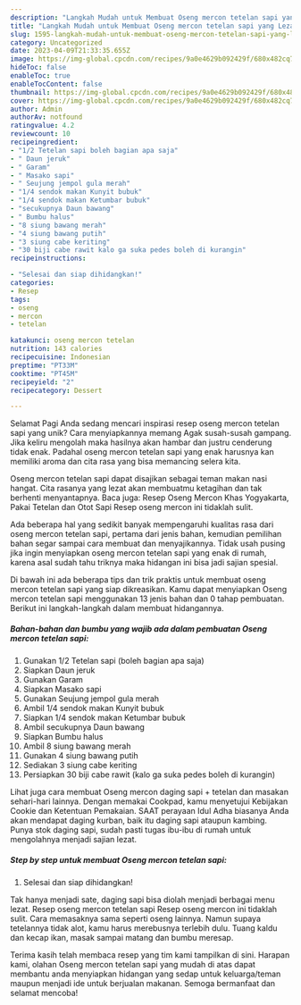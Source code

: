 ```yaml
---
description: "Langkah Mudah untuk Membuat Oseng mercon tetelan sapi yang Lezat Sekali, Lezat"
title: "Langkah Mudah untuk Membuat Oseng mercon tetelan sapi yang Lezat Sekali, Lezat"
slug: 1595-langkah-mudah-untuk-membuat-oseng-mercon-tetelan-sapi-yang-lezat-sekali-lezat
category: Uncategorized
date: 2023-04-09T21:33:35.655Z
image: https://img-global.cpcdn.com/recipes/9a0e4629b092429f/680x482cq70/oseng-mercon-tetelan-sapi-foto-resep-utama.jpg
hideToc: false
enableToc: true
enableTocContent: false
thumbnail: https://img-global.cpcdn.com/recipes/9a0e4629b092429f/680x482cq70/oseng-mercon-tetelan-sapi-foto-resep-utama.jpg
cover: https://img-global.cpcdn.com/recipes/9a0e4629b092429f/680x482cq70/oseng-mercon-tetelan-sapi-foto-resep-utama.jpg
author: Admin
authorAv: notfound
ratingvalue: 4.2
reviewcount: 10
recipeingredient:
- "1/2 Tetelan sapi boleh bagian apa saja"
- " Daun jeruk"
- " Garam"
- " Masako sapi"
- " Seujung jempol gula merah"
- "1/4 sendok makan Kunyit bubuk"
- "1/4 sendok makan Ketumbar bubuk"
- "secukupnya Daun bawang"
- " Bumbu halus"
- "8 siung bawang merah"
- "4 siung bawang putih"
- "3 siung cabe keriting"
- "30 biji cabe rawit kalo ga suka pedes boleh di kurangin"
recipeinstructions:

- "Selesai dan siap dihidangkan!"
categories:
- Resep
tags:
- oseng
- mercon
- tetelan

katakunci: oseng mercon tetelan 
nutrition: 143 calories
recipecuisine: Indonesian
preptime: "PT33M"
cooktime: "PT45M"
recipeyield: "2"
recipecategory: Dessert

---
```



Selamat Pagi Anda sedang mencari inspirasi resep oseng mercon tetelan sapi yang unik? Cara menyiapkannya memang Agak susah-susah gampang. Jika keliru mengolah maka hasilnya akan hambar dan justru cenderung tidak enak. Padahal oseng mercon tetelan sapi yang enak harusnya kan memiliki aroma dan cita rasa yang bisa memancing selera kita.


Oseng mercon tetelan sapi dapat disajikan sebagai teman makan nasi hangat. Cita rasanya yang lezat akan membuatmu ketagihan dan tak berhenti menyantapnya. Baca juga: Resep Oseng Mercon Khas Yogyakarta, Pakai Tetelan dan Otot Sapi Resep oseng mercon ini tidaklah sulit.

Ada beberapa hal yang sedikit banyak mempengaruhi kualitas rasa dari oseng mercon tetelan sapi, pertama dari jenis bahan, kemudian pemilihan bahan segar sampai cara membuat dan menyajikannya. Tidak usah pusing jika ingin menyiapkan oseng mercon tetelan sapi yang enak di rumah, karena asal sudah tahu triknya maka hidangan ini bisa jadi sajian spesial.


Di bawah ini ada beberapa tips dan trik praktis untuk membuat oseng mercon tetelan sapi yang siap dikreasikan. Kamu dapat menyiapkan Oseng mercon tetelan sapi menggunakan 13 jenis bahan dan 0 tahap pembuatan. Berikut ini langkah-langkah dalam membuat hidangannya.

<!--inarticleads1-->

##### Bahan-bahan dan bumbu yang wajib ada dalam pembuatan Oseng mercon tetelan sapi:

1. Gunakan 1/2 Tetelan sapi (boleh bagian apa saja)
1. Siapkan  Daun jeruk
1. Gunakan  Garam
1. Siapkan  Masako sapi
1. Gunakan  Seujung jempol gula merah
1. Ambil 1/4 sendok makan Kunyit bubuk
1. Siapkan 1/4 sendok makan Ketumbar bubuk
1. Ambil secukupnya Daun bawang
1. Siapkan  Bumbu halus
1. Ambil 8 siung bawang merah
1. Gunakan 4 siung bawang putih
1. Sediakan 3 siung cabe keriting
1. Persiapkan 30 biji cabe rawit (kalo ga suka pedes boleh di kurangin)


Lihat juga cara membuat Oseng mercon daging sapi + tetelan dan masakan sehari-hari lainnya. Dengan memakai Cookpad, kamu menyetujui Kebijakan Cookie dan Ketentuan Pemakaian. SAAT perayaan Idul Adha biasanya Anda akan mendapat daging kurban, baik itu daging sapi ataupun kambing. Punya stok daging sapi, sudah pasti tugas ibu-ibu di rumah untuk mengolahnya menjadi sajian lezat. 

<!--inarticleads2-->

##### Step by step untuk membuat Oseng mercon tetelan sapi:


1. Selesai dan siap dihidangkan!

Tak hanya menjadi sate, daging sapi bisa diolah menjadi berbagai menu lezat. Resep oseng mercon tetelan sapi Resep oseng mercon ini tidaklah sulit. Cara memasaknya sama seperti oseng lainnya. Namun supaya tetelannya tidak alot, kamu harus merebusnya terlebih dulu. Tuang kaldu dan kecap ikan, masak sampai matang dan bumbu meresap. 

Terima kasih telah membaca resep yang tim kami tampilkan di sini. Harapan kami, olahan Oseng mercon tetelan sapi yang mudah di atas dapat membantu anda menyiapkan hidangan yang sedap untuk keluarga/teman maupun menjadi ide untuk berjualan makanan. Semoga bermanfaat dan selamat mencoba!
